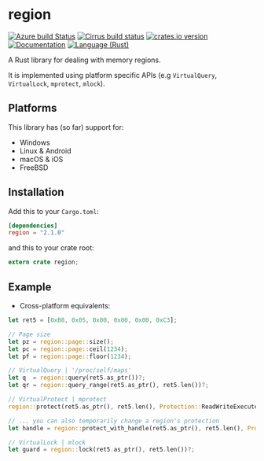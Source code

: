 region
======
[![Azure build Status][azure-shield]][azure]
[![Cirrus build status][cirrus-shield]][cirrus]
[![crates.io version][crate-shield]][crate]
[![Documentation][docs-shield]][docs]
[![Language (Rust)][rust-shield]][rust]

A Rust library for dealing with memory regions.

It is implemented using platform specific APIs (e.g `VirtualQuery`,
`VirtualLock`, `mprotect`, `mlock`).

## Platforms

This library has (so far) support for:
- Windows
- Linux & Android
- macOS & iOS
- FreeBSD

## Installation

Add this to your `Cargo.toml`:

```toml
[dependencies]
region = "2.1.0"
```

and this to your crate root:

```rust
extern crate region;
```

## Example

- Cross-platform equivalents:
```rust
let ret5 = [0xB8, 0x05, 0x00, 0x00, 0x00, 0xC3];

// Page size
let pz = region::page::size();
let pc = region::page::ceil(1234);
let pf = region::page::floor(1234);

// VirtualQuery | '/proc/self/maps'
let q  = region::query(ret5.as_ptr())?;
let qr = region::query_range(ret5.as_ptr(), ret5.len())?;

// VirtualProtect | mprotect
region::protect(ret5.as_ptr(), ret5.len(), Protection::ReadWriteExecute)?;

// ... you can also temporarily change a region's protection
let handle = region::protect_with_handle(ret5.as_ptr(), ret5.len(), Protection::ReadWriteExecute)?;

// VirtualLock | mlock
let guard = region::lock(ret5.as_ptr(), ret5.len())?;
```

<!-- Links -->
[azure-shield]: https://dev.azure.com/darfink/region-rs/_apis/build/status/darfink.region-rs?branchName=master
[azure]: https://dev.azure.com/darfink/region-rs/_build/latest?definitionId=1&branchName=master
[cirrus-shield]: https://api.cirrus-ci.com/github/darfink/region-rs.svg
[cirrus]: https://cirrus-ci.com/github/darfink/region-rs
[crate-shield]: https://img.shields.io/crates/v/region.svg?style=flat-square
[crate]: https://crates.io/crates/region
[rust-shield]: https://img.shields.io/badge/powered%20by-rust-blue.svg?style=flat-square
[rust]: https://www.rust-lang.org
[docs-shield]: https://img.shields.io/badge/docs-crates-green.svg?style=flat-square
[docs]: https://docs.rs/region/